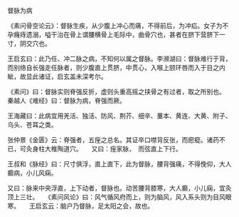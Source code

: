 督脉为病

《素问骨空论云》：督脉生疾，从少腹上冲心而痛，不得前后，为冲疝。女子为不孕癃痔遗溺，嗌干治在骨上谓腰横骨上毛际中，曲骨穴也，甚者在脐下营脐下一寸，阴交穴也。

王启玄曰：此乃任、冲二脉之病，不知何以属之督脉。李濒湖曰：督脉难行于背，而别络自长强走任脉者，则少腹直上贯脐，中贯心，入喉上颐环唇而入于目之内眦，故显此诸证，启玄盖未深考尔。

《素问》曰：督脉实则脊强反折，虚则头重高摇之挟骨之有过者，取之所别也。　　秦越人《难经》曰：督脉为病，脊强而厥。

王海藏曰：此病宜用羌活、独活、防风、荆芥、细辛、藳本、黄连、大黄、附子、乌头、苍耳之类。

张仲景《金匮》云：脊强者，五痓之总名。其证卒口噤背反张，而瘛瘲。诸药不已，可灸身柱大椎陶道穴。　　又曰：痓家脉，　而弦直上下行。

王叔和《脉经》曰：尺寸俱浮，直上直下，此为督脉，腰背强痛，不得俛仰，大人癫病，小儿风痫。

又曰：脉来中央浮直，上下动者，督脉也。动苦腰背膝寒，大人癫，小儿痫，宜灸顶上三壮。　　《素问风论》曰：风气循风府而上，则为脑风，风入系头则为目风眼寒。　　王启玄云：脑户乃督脉，足太阳之会，故也。

